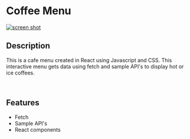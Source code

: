 # Coffee Menu
[![screen shot](./images/cafeMenu.jpg)](https://github.com/Kevindietme/coffee-list--menu)

## Description
This is a cafe menu created in React using Javascript and CSS. This interactive menu gets data using fetch and sample API's to display hot or ice coffees. 

<br>

## Features

* Fetch
* Sample API's
* React components  
